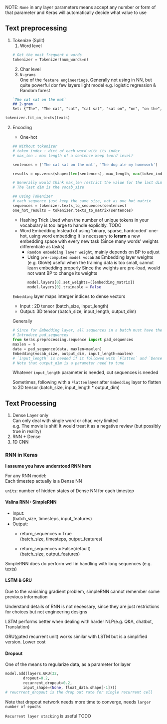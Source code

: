 NOTE: `None` in any layer parameters means accept any number or form of that parameter
and Keras will automatically decide what value to use
## Text preprocessing
1. Tokenize (Split)
   1. Word level
   ```python
   # Get the most frequent n words
   tokenizer = Tokenizer(num_words=n)  
   ```
   2. Char level
   3. `N-grams`  
    One of the `feature engineering`s, Generally not using in NN, but quite powerful dor few layers light model e.g. logistic regression & Random forest
    ```md
    `The cat sat on the mat`
    ## 2-gram
    Set: {"The", "The cat", "cat", "cat sat", "sat on", "on", "on the", "the", "the mat", "mat}
    ```
```python
tokenizer.fit_on_texts(texts)
```
2. Encoding
   * One-hot
    ```python
    ## Without tokenizer
    # token_index : dict of each word with its index
    # max_len : max length of a sentence keep (word level)

    sentences = ['The cat sat on the mat', 'The dog ate my homework']

    results = np.zeros(shape=(len(sentences), max_length, max(token_index.values()) + 1))

    # Generally would think max_len restrict the value for the last dim of results, but actually not.
    # The last dim is the vocab_size
    
    ## Using Tokenizer
    # each sequence just keep the same size, not as one_hot matrix
    sequences = tokenizer.texts_to_sequences(sentences)
    one_hot_results = tokenizer.texts_to_matrix(sentences)
    ```

      * Hashing Trick
        Used when the number of unique tokens in your vocabulary is too large to handle explicitly.
        TODO
   * Word Embedding
    Instead of using 'binary, sparse, hardcoded' one-hot, using word embedding
    It is necessary to **lerarn** a new embedding space with every new task (Since many words' weights differentiate as tasks)
        * `Random embedding layer weight`, mainly depends on BP to adjust
        * Using `pre-computed model vocab` as Embedding layer weights (e.g. GloVe)
            useful when the training data is too small, cannot learn embedding properly
            Since the weights are pre-load, would not want BP to change its weights
            ```python
            model.layers[0].set_weights=([embedding_matrix])
            model.layers[0].trainable = False
            ```

    `Embedding` layer maps interger indices to dense vectors
     * Input : 2D tensor (batch_size, input_length)
     * Output: 3D tensor (batch_size, input_length, output_dim)

    Generally
    ```python
    # Since for Embedding layer, all sequences in a batch must have the same length
    # Introduce pad_sequences
    from keras.preprocessing.sequence import pad_sequences
    maxlen = n
    data = pad_sequence(data, maxlen=maxlen)
    Embedding(vocab_size, output_dim, input_length=maxlen)
    # `input_length` is needed if it followed with `Flatten` and `Dense`
    # Note that output_dim is a parameter need to tune
    ```
    Whatever `input_length` parameter is needed, cut sequences is needed

    Sometimes, following with a `Flatten` layer after `Embedding` layer to flatten to 2D tensor (batch_size, input_length * output_dim)

## Text Processing
1. Dense Layer only  
   Can only deal with single word or char, very limited  
   e.g. The movie is shit! It would treat it as a negative review (but possibly true in reality)
2. RNN + Dense
3. 1D CNN 

### RNN in Keras
__I assume you have understood RNN here__

For any RNN model:  
Each timestep actually is a Dense NN

`units`: number of hidden states of Dense NN for each timestep

#### Valina RNN : SimpleRNN  
* Input:   
  (batch_size, timesteps, input_features)
* Output: 
  * return_sequences = True  
  (batch_size, timesteps, output_features)

  * return_sequences = False(default)  
  (batch_size, output_features)

SimpleRNN does do perform well in handling with long sequences (e.g. texts)

#### LSTM & GRU
Due to the vanishing gradient problem, simpleRNN cannot remember some previous information

Understand details of RNN is not necessary, since they are just restrictions for choices but not engineering designs

LSTM performs better when dealing with harder NLP(e.g. Q&A, chatbot, Translation)

GRU(gated recurrent unit) works similar with LSTM but is a simplified version. Lower cost 

#### Dropout
One of the means to regularize data, as a parameter for layer
```python
model.add(layers.GRU(32,
        dropout=0.2,
        recurrent_dropout=0.2,
        input_shape=(None, float_data.shape[-1])))
# reucrrent_dropout is the drop out rate for single recurrent cell
```
Note that dropout network needs more time to converge, needs `larger number of epochs`

`Recurrent layer stacking` is useful 
TODO